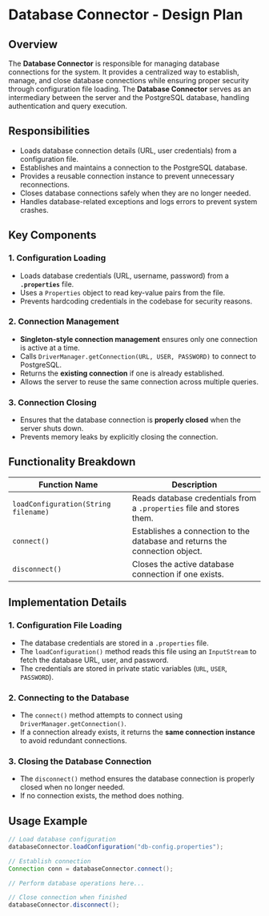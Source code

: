 # Database Connector - Design Plan

## Overview
The **Database Connector** is responsible for managing database connections for the system. It provides a centralized way to establish, manage, and close database connections while ensuring proper security through configuration file loading. The **Database Connector** serves as an intermediary between the server and the PostgreSQL database, handling authentication and query execution.

## Responsibilities
- Loads database connection details (URL, user credentials) from a configuration file.
- Establishes and maintains a connection to the PostgreSQL database.
- Provides a reusable connection instance to prevent unnecessary reconnections.
- Closes database connections safely when they are no longer needed.
- Handles database-related exceptions and logs errors to prevent system crashes.

## Key Components
### 1. Configuration Loading
- Loads database credentials (URL, username, password) from a **`.properties`** file.
- Uses a `Properties` object to read key-value pairs from the file.
- Prevents hardcoding credentials in the codebase for security reasons.

### 2. Connection Management
- **Singleton-style connection management** ensures only one connection is active at a time.
- Calls `DriverManager.getConnection(URL, USER, PASSWORD)` to connect to PostgreSQL.
- Returns the **existing connection** if one is already established.
- Allows the server to reuse the same connection across multiple queries.

### 3. Connection Closing
- Ensures that the database connection is **properly closed** when the server shuts down.
- Prevents memory leaks by explicitly closing the connection.

## Functionality Breakdown

| Function Name                 | Description |
|------------------------------|-------------|
| `loadConfiguration(String filename)` | Reads database credentials from a `.properties` file and stores them. |
| `connect()` | Establishes a connection to the database and returns the connection object. |
| `disconnect()` | Closes the active database connection if one exists. |

## Implementation Details

### **1. Configuration File Loading**
- The database credentials are stored in a `.properties` file.
- The `loadConfiguration()` method reads this file using an `InputStream` to fetch the database URL, user, and password.
- The credentials are stored in private static variables (`URL`, `USER`, `PASSWORD`).

### **2. Connecting to the Database**
- The `connect()` method attempts to connect using `DriverManager.getConnection()`.
- If a connection already exists, it returns the **same connection instance** to avoid redundant connections.

### **3. Closing the Database Connection**
- The `disconnect()` method ensures the database connection is properly closed when no longer needed.
- If no connection exists, the method does nothing.

## Usage Example
```java
// Load database configuration
databaseConnector.loadConfiguration("db-config.properties");

// Establish connection
Connection conn = databaseConnector.connect();

// Perform database operations here...

// Close connection when finished
databaseConnector.disconnect();